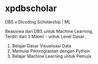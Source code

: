 # xpdbscholar
DBS x Dicoding Scholarship | ML <br>

Beasiswa dari DBS untuk Machine Learning,<br>
Terdiri dari 3 Materi - untuk Level Dasar:<br>

1. Belajar Dasar Visualisasi Data <br>
2. Memulai Pemrograman dengan Python <br>
3. Belajar Machine Learning untuk Pemula <br>
